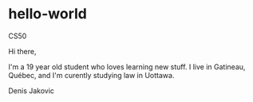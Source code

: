 # hello-world
CS50 

Hi there, 

I'm a 19 year old student who loves learning new stuff. I live in Gatineau, Québec, and I'm curently studying law in Uottawa.

Denis Jakovic
